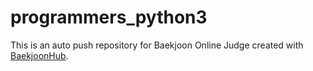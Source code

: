 # programmers_python3
This is an auto push repository for Baekjoon Online Judge created with [BaekjoonHub](https://github.com/BaekjoonHub/BaekjoonHub).
